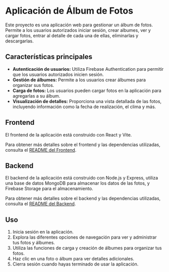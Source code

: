 # Aplicación de Álbum de Fotos

Este proyecto es una aplicación web para gestionar un álbum de fotos. Permite a los usuarios autorizados iniciar sesión, crear albumes, ver y cargar fotos, entrar al detalle de cada una de ellas, eliminarlas y descargarlas.

## Características principales

- **Autenticación de usuarios:** Utiliza Firebase Authentication para permitir que los usuarios autorizados inicien sesión.
- **Gestión de álbumes:** Permite a los usuarios crear álbumes para organizar sus fotos.
- **Carga de fotos:** Los usuarios pueden cargar fotos en la aplicación para agregarlas a su álbum.
- **Visualización de detalles:** Proporciona una vista detallada de las fotos, incluyendo información como la fecha de realización, el clima y más.

## Frontend

El frontend de la aplicación está construido con React y Vite.

Para obtener más detalles sobre el frontend y las dependencias utilizadas, consulta el [README del Frontend](frontend-album/README.md).

## Backend

El backend de la aplicación está construido con Node.js y Express, utiliza una base de datos MongoDB para almacenar los datos de las fotos, y Firebase Storage para el almacenamiento.

Para obtener más detalles sobre el backend y las dependencias utilizadas, consulta el [README del Backend](backend-album/README.md).

## Uso

1. Inicia sesión en la aplicación.
2. Explora las diferentes opciones de navegación para ver y administrar tus fotos y álbumes.
3. Utiliza las funciones de carga y creación de álbumes para organizar tus fotos.
4. Haz clic en una foto o álbum para ver detalles adicionales.
5. Cierra sesión cuando hayas terminado de usar la aplicación.
